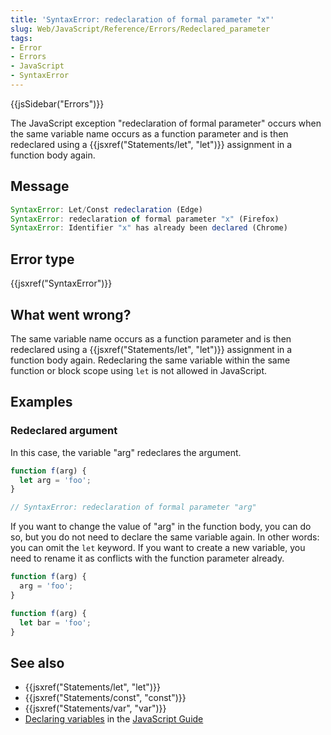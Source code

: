 ```yaml
---
title: 'SyntaxError: redeclaration of formal parameter "x"'
slug: Web/JavaScript/Reference/Errors/Redeclared_parameter
tags:
- Error
- Errors
- JavaScript
- SyntaxError
---
```

{{jsSidebar("Errors")}}

The JavaScript exception "redeclaration of formal parameter" occurs when the
same variable name occurs as a function parameter and is then redeclared using a
{{jsxref("Statements/let", "let")}} assignment in a function body
again.

## Message

```js
SyntaxError: Let/Const redeclaration (Edge)
SyntaxError: redeclaration of formal parameter "x" (Firefox)
SyntaxError: Identifier "x" has already been declared (Chrome)
```

## Error type

{{jsxref("SyntaxError")}}

## What went wrong?

The same variable name occurs as a function parameter and is then redeclared
using a {{jsxref("Statements/let", "let")}} assignment in a
function body again. Redeclaring the same variable within the same function or
block scope using `let` is not allowed in JavaScript.

## Examples

### Redeclared argument

In this case, the variable "arg" redeclares the argument.

```js example-bad
function f(arg) {
  let arg = 'foo';
}

// SyntaxError: redeclaration of formal parameter "arg"
```

If you want to change the value of "arg" in the function body, you can do so,
but you do not need to declare the same variable again. In other words: you can
omit the `let` keyword. If you want to create a new variable, you need to rename
it as conflicts with the function parameter already.

```js example-good
function f(arg) {
  arg = 'foo';
}

function f(arg) {
  let bar = 'foo';
}
```

## See also

*   {{jsxref("Statements/let", "let")}}
*   {{jsxref("Statements/const", "const")}}
*   {{jsxref("Statements/var", "var")}}
*   [Declaring variables](/en-US/docs/Web/JavaScript/Guide/Grammar_and_Types#Declarations)
    in the [JavaScript Guide](/en-US/docs/Web/JavaScript/Guide)
